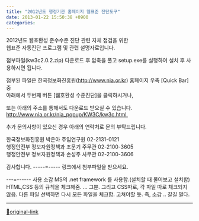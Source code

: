 ```yaml
---
title: "2012년도 행정기관 홈페이지 웹표준 진단도구"
date: 2013-01-22 15:50:38 +0900
categories: 
---
```

  

2012년도 웹호환성 준수수준 진단 관련 자체 점검을 위한   
웹표준 자동진단 프로그램 및 관련 설명자료입니다.   
  
첨부파일(kw3c2.0.2.zip) 다운로드 후 압축을 풀고 setup.exe를 실행하여 설치 후 사용하시면 됩니다.   
  
첨부된 파일은 한국정보화진흥원(http://www.nia.or.kr) 홈페이지 우측 [Quick Bar] 중   
아래에서 두번째 버튼 [웹호환성 수준진단]을 클릭하시거나,   
  
또는 아래의 주소를 통해서도 다운로드 받으실 수 있습니다.   
http://www.nia.or.kr/nia_popup/KW3C/kw3c.html   
  
추가 문의사항이 있으신 경우 아래의 연락처로 문의 부탁드립니다.   
  
한국정보화진흥원 박은아 주임연구원 02-2131-0121   
행정안전부 정보자원정책과 조문기 주무관 02-2100-3605   
행정안전부 정보자원정책과 손성주 사무관 02-2100-3606   
  
감사합니다.
-----=-----
링크에서 첨부파일을 받으세요.
  

---=------
사용 소감
MS의 .net framework 를 사용함.(설치할 때 물어보고 설치함)
HTML,CSS 등의 규칙을 체크해줌. ... 그뿐.
그리고 CSS따로, 각 파일 따로 체크되지 않음. 다른 파일 선택하면 다시 모든 파일을 체크함. 고쳐야할 듯.
즉, 소감 .. 갈길 멀다.
  
  






***
[🔗original-link](http://www.mins01.com/mh/tech/read/816)
